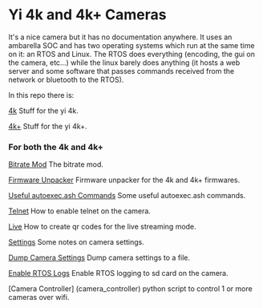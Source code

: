 # Yi 4k and 4k+ Cameras

It's a nice camera but it has no documentation anywhere. It uses an ambarella SOC and has two operating systems which run at the same time on it: an RTOS and Linux. The RTOS does everything (encoding, the gui on the camera, etc...) while the linux barely does anything (it hosts a web server and some software that passes commands received from the network or bluetooth to the RTOS).

In this repo there is:

[4k](4k/) Stuff for the yi 4k.

[4k+](4k+/) Stuff for the yi 4k+.

### For both the 4k and 4k+

[Bitrate Mod](bitrate/) The bitrate mod.

[Firmware Unpacker](firmware_unpacker/) Firmware unpacker for the 4k and 4k+ firmwares.

[Useful autoexec.ash Commands](autoexec.ash/) Some useful autoexec.ash commands.

[Telnet](telnet/) How to enable telnet on the camera.

[Live](live/) How to create qr codes for the live streaming mode.

[Settings](settings/) Some notes on camera settings.

[Dump Camera Settings](dump_camera_settings/) Dump camera settings to a file.

[Enable RTOS Logs](enable_logs/) Enable RTOS logging to sd card on the camera.

[Camera Controller] (camera_controller) python script to control 1 or more cameras over wifi.
